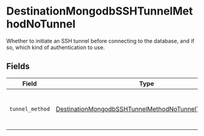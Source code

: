 # DestinationMongodbSSHTunnelMethodNoTunnel

Whether to initiate an SSH tunnel before connecting to the database, and if so, which kind of authentication to use.


## Fields

| Field                                                                                                                                 | Type                                                                                                                                  | Required                                                                                                                              | Description                                                                                                                           |
| ------------------------------------------------------------------------------------------------------------------------------------- | ------------------------------------------------------------------------------------------------------------------------------------- | ------------------------------------------------------------------------------------------------------------------------------------- | ------------------------------------------------------------------------------------------------------------------------------------- |
| `tunnel_method`                                                                                                                       | [DestinationMongodbSSHTunnelMethodNoTunnelTunnelMethod](../../models/shared/destinationmongodbsshtunnelmethodnotunneltunnelmethod.md) | :heavy_check_mark:                                                                                                                    | No ssh tunnel needed to connect to database                                                                                           |